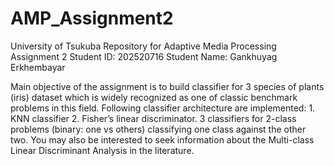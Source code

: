 # AMP_Assignment2
University of Tsukuba
Repository for Adaptive Media Processing Assignment 2
Student ID: 202520716
Student Name: Gankhuyag Erkhembayar

Main objective of the assignment is to build classifier for 3 species of plants (iris) dataset which is widely recognized as one of classic benchmark problems in this field. Following classifier architecture are implemented:
    1. KNN classifier
    2. Fisher’s linear discriminator. 3 classifiers for 2-class problems (binary: one vs others) classifying one class
    against the other two. You may also be interested to seek information about the Multi-class Linear
    Discriminant Analysis in the literature.



